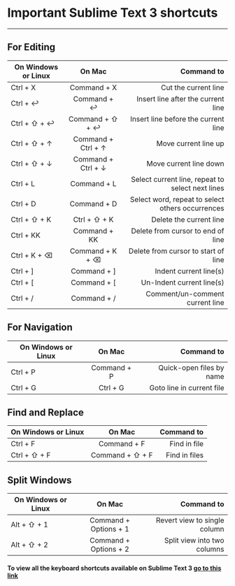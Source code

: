 # Important Sublime Text 3 shortcuts
___________________

## For Editing

|	**On Windows or Linux**	|	**On Mac**	| Command to |
| ------------- |:-----------------:| -------------------------------------:|
| Ctrl + X      | Command + X 		| Cut the current line |
| Ctrl + ↩      | Command + ↩       |  Insert line after the current line |
| Ctrl + ⇧ + ↩	| Command + ⇧ + ↩   |   Insert line before the current line  |
| Ctrl + ⇧ + ↑  | Command + Ctrl + ↑	|   Move current line up |
| Ctrl + ⇧ + ↓	| Command + Ctrl + ↓	|   Move current line down |
| Ctrl + L  	| Command + L 		|   Select current line, repeat to select next lines |
| Ctrl + D	 	| Command + D 		| 	Select word, repeat to select others occurrences |
| Ctrl + ⇧ + K	| Ctrl + ⇧ + K	|   Delete the current line|
| Ctrl + KK		| Command + KK		|   Delete from cursor to end of line	 |
| Ctrl + K + ⌫	| Command + K + ⌫ 	|   Delete from cursor to start of line  |
| Ctrl + ]		| Command + ] 		| 	Indent current line(s) |
| Ctrl + [ 		| Command + [ 		|   Un-Indent current line(s) |
| Ctrl + /		| Command + /		|   Comment/un-comment current line|


## For Navigation


|	**On Windows or Linux**	|	**On Mac**	| Command to |
| ------------- |:-----------------:| -------------------------------------:|
| Ctrl + P      | Command + P 		| Quick-open files by name |
| Ctrl + G      | Ctrl + G       	|  Goto line in current file |


## Find and Replace


|	**On Windows or Linux**	|	**On Mac**	| Command to |
| ------------- |:-----------------:| -------------------------------------:|
| Ctrl + F      | Command + F 		| Find in file |
| Ctrl + ⇧ + F  | Command + ⇧ + F   | Find in files |


## Split Windows


|	**On Windows or Linux**	|	**On Mac**	| Command to |
| ------------- |:-----------------:| -------------------------------------:|
| Alt + ⇧ + 1   | Command + Options  + 1 | Revert view to single column |
| Alt + ⇧ + 2   | Command + Options + 2  | Split view into two columns |


#### To view all the keyboard shortcuts available on Sublime Text 3 [go to this link](http://docs.sublimetext.info/en/latest/reference/keyboard_shortcuts_win.html)



